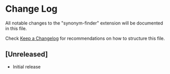 # Change Log

All notable changes to the "synonym-finder" extension will be documented in this file.

Check [Keep a Changelog](http://keepachangelog.com/) for recommendations on how to structure this file.

## [Unreleased]

- Initial release